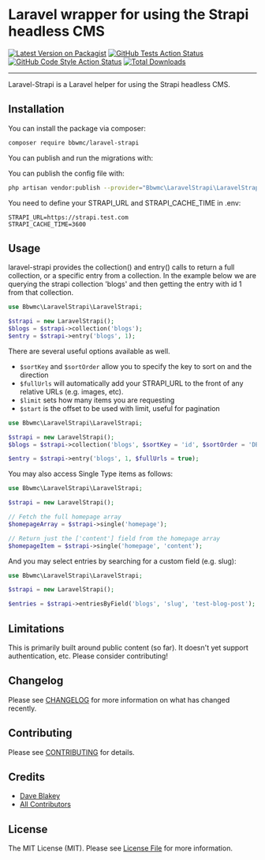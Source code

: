 # Laravel wrapper for using the Strapi headless CMS

[![Latest Version on Packagist](https://img.shields.io/packagist/v/bbwmc/laravel-strapi.svg?style=flat-square)](https://packagist.org/packages/bbwmc/laravel-strapi)
[![GitHub Tests Action Status](https://img.shields.io/github/workflow/status/bbwmc/laravel-strapi/run-tests?label=tests)](https://github.com/bbwmc/laravel-strapi/actions?query=workflow%3Arun-tests+branch%3Amaster)
[![GitHub Code Style Action Status](https://img.shields.io/github/workflow/status/bbwmc/laravel-strapi/Check%20&%20fix%20styling?label=code%20style)](https://github.com/bbwmc/laravel-strapi/actions?query=workflow%3A"Check+%26+fix+styling"+branch%3Amaster)
[![Total Downloads](https://img.shields.io/packagist/dt/bbwmc/laravel-strapi.svg?style=flat-square)](https://packagist.org/packages/bbwmc/laravel-strapi)

---

Laravel-Strapi is a Laravel helper for using the Strapi headless CMS. 

## Installation

You can install the package via composer:

```bash
composer require bbwmc/laravel-strapi
```

You can publish and run the migrations with:

You can publish the config file with:
```bash
php artisan vendor:publish --provider="Bbwmc\LaravelStrapi\LaravelStrapiServiceProvider" --tag="strapi-config"
```

You need to define your STRAPI_URL and STRAPI_CACHE_TIME in .env: 

```
STRAPI_URL=https://strapi.test.com
STRAPI_CACHE_TIME=3600
```

## Usage

laravel-strapi provides the collection() and entry() calls to return a full collection, or a specific entry from a collection. In the 
example below we are querying the strapi collection 'blogs' and then getting the entry with id 1 from that collection.
```php
use Bbwmc\LaravelStrapi\LaravelStrapi;

$strapi = new LaravelStrapi();
$blogs = $strapi->collection('blogs');
$entry = $strapi->entry('blogs', 1);
```

There are several useful options available as well. 

- ```$sortKey``` and ```$sortOrder``` allow you to specify the key to sort on and the direction
- ```$fullUrls``` will automatically add your STRAPI_URL to the front of any relative URLs (e.g. images, etc).
- ```$limit``` sets how many items you are requesting
- ```$start``` is the offset to be used with limit, useful for pagination

```php
use Bbwmc\LaravelStrapi\LaravelStrapi;

$strapi = new LaravelStrapi();
$blogs = $strapi->collection('blogs', $sortKey = 'id', $sortOrder = 'DESC', $limit = 20, $start = 0, $fullUrls = true);

$entry = $strapi->entry('blogs', 1, $fullUrls = true);
```

You may also access Single Type items as follows: 

```php
use Bbwmc\LaravelStrapi\LaravelStrapi;

$strapi = new LaravelStrapi();

// Fetch the full homepage array
$homepageArray = $strapi->single('homepage');

// Return just the ['content'] field from the homepage array
$homepageItem = $strapi->single('homepage', 'content');
```

And you may select entries by searching for a custom field (e.g. slug): 

```php
use Bbwmc\LaravelStrapi\LaravelStrapi;

$strapi = new LaravelStrapi();

$entries = $strapi->entriesByField('blogs', 'slug', 'test-blog-post');
```

## Limitations

This is primarily built around public content (so far). It doesn't yet support authentication, etc. Please consider contributing!

## Changelog

Please see [CHANGELOG](CHANGELOG.md) for more information on what has changed recently.

## Contributing

Please see [CONTRIBUTING](.github/CONTRIBUTING.md) for details.

## Credits

- [Dave Blakey](https://github.com/bbwmc)
- [All Contributors](../../contributors)

## License

The MIT License (MIT). Please see [License File](LICENSE.md) for more information.
